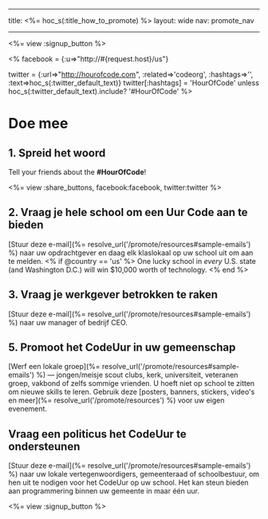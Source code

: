 * * *

title: <%= hoc_s(:title_how_to_promote) %> layout: wide nav: promote_nav

* * *

<%= view :signup_button %>

<% facebook = {:u=>"http://#{request.host}/us"}

twitter = {:url=>"http://hourofcode.com", :related=>'codeorg', :hashtags=>'', :text=>hoc_s(:twitter_default_text)} twitter[:hashtags] = 'HourOfCode' unless hoc_s(:twitter_default_text).include? '#HourOfCode' %>

# Doe mee

## 1. Spreid het woord

Tell your friends about the **#HourOfCode**!

<%= view :share_buttons, facebook:facebook, twitter:twitter %>

## 2. Vraag je hele school om een Uur Code aan te bieden

[Stuur deze e-mail](%= resolve_url('/promote/resources#sample-emails') %) naar uw opdrachtgever en daag elk klaslokaal op uw school uit om aan te melden. <% if @country == 'us' %> One lucky school in *every* U.S. state (and Washington D.C.) will win $10,000 worth of technology. <% end %>

## 3. Vraag je werkgever betrokken te raken

[Stuur deze e-mail](%= resolve_url('/promote/resources#sample-emails') %) naar uw manager of bedrijf CEO.

## 5. Promoot het CodeUur in uw gemeenschap

[Werf een lokale groep](%= resolve_url('/promote/resources#sample-emails') %) — jongen/meisje scout clubs, kerk, universiteit, veteranen groep, vakbond of zelfs sommige vrienden. U hoeft niet op school te zitten om nieuwe skills te leren. Gebruik deze [posters, banners, stickers, video's en meer](%= resolve_url('/promote/resources') %) voor uw eigen evenement.

## Vraag een politicus het CodeUur te ondersteunen

[Stuur deze e-mail](%= resolve_url('/promote/resources#sample-emails') %) naar uw lokale vertegenwoordigers, gemeenteraad of schoolbestuur, om hen uit te nodigen voor het CodeUur op uw school. Het kan steun bieden aan programmering binnen uw gemeente in maar één uur.

<%= view :signup_button %>